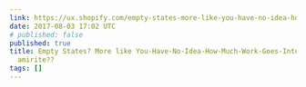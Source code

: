```yaml
---
link: https://ux.shopify.com/empty-states-more-like-you-have-no-idea-how-much-work-goes-into-those-states-amirite-e0102f58b64e
date: 2017-08-03 17:02 UTC
# published: false
published: true
title: Empty States? More like You-Have-No-Idea-How-Much-Work-Goes-Into-Those States,
  amirite??
tags: []
---
```




